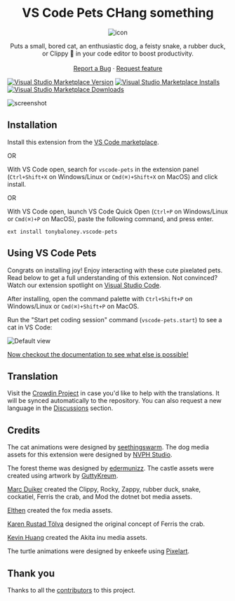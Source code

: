 <div align='center'>

# VS Code Pets CHang something

![icon](https://github.com/tonybaloney/vscode-pets/raw/master/icon.png)
</div>    

<p align="center">
    Puts a small, bored cat, an enthusiastic dog, a feisty snake, a rubber duck, or Clippy 📎 in your code editor to boost productivity.
    <br>
    <br>
    <a href="https://github.com/tonybaloney/vscode-pets/issues/new?assignees=&labels=feature&template=bug_report.md&title=">Report a Bug</a>
    ·
    <a href="https://github.com/tonybaloney/vscode-pets/issues/new?assignees=&labels=feature&template=feature_request.md&title=">Request feature</a>
</p>

[![Visual Studio Marketplace Version](https://img.shields.io/visual-studio-marketplace/v/tonybaloney.vscode-pets?color=blue&logo=visual-studio)](https://marketplace.visualstudio.com/items?itemName=tonybaloney.vscode-pets&WT.mc_id=python-17801-anthonyshaw)
[![Visual Studio Marketplace Installs](https://img.shields.io/visual-studio-marketplace/i/tonybaloney.vscode-pets?logo=visualstudio)](https://marketplace.visualstudio.com/items?itemName=tonybaloney.vscode-pets&WT.mc_id=python-17801-anthonyshaw)
[![Visual Studio Marketplace Downloads](https://img.shields.io/visual-studio-marketplace/d/tonybaloney.vscode-pets?logo=visualstudio)](https://marketplace.visualstudio.com/items?itemName=tonybaloney.vscode-pets&WT.mc_id=python-17801-anthonyshaw)

![screenshot](https://github.com/tonybaloney/vscode-pets/raw/master/docs/source/_static/screenshot.gif)

## Installation

Install this extension from the [VS Code marketplace](https://marketplace.visualstudio.com/items?itemName=tonybaloney.vscode-pets&WT.mc_id=python-17801-anthonyshaw).

OR

With VS Code open, search for `vscode-pets` in the extension panel (`Ctrl+Shift+X` on Windows/Linux or `Cmd(⌘)+Shift+X` on MacOS) and click install.

OR

With VS Code open, launch VS Code Quick Open (`Ctrl+P` on Windows/Linux or `Cmd(⌘)+P` on MacOS), paste the following command, and press enter.

`ext install tonybaloney.vscode-pets`

## Using VS Code Pets

Congrats on installing joy! Enjoy interacting with these cute pixelated pets. Read below to get a full understanding of this extension. Not convinced? Watch our extension spotlight on [Visual Studio Code](https://www.youtube.com/watch?v=aE6Ifj_KstI).

After installing, open the command palette with `Ctrl+Shift+P` on Windows/Linux or `Cmd(⌘)+Shift+P` on MacOS.  

Run the "Start pet coding session" command (`vscode-pets.start`) to see a cat in VS Code:

![Default view](https://github.com/tonybaloney/vscode-pets/raw/master/docs/source/_static/pet-in-default-explorer.png)

[Now checkout the documentation to see what else is possible!](https://tonybaloney.github.io/vscode-pets)

## Translation

Visit the [Crowdin Project](https://crowdin.com/project/vscode-pets) in case you'd like to help with the translations. It will be synced automatically to the repository. You can also request a new language in the [Discussions](https://crowdin.com/project/vscode-pets/discussions) section.

## Credits

The cat animations were designed by [seethingswarm](https://seethingswarm.itch.io/catset). The dog media assets for this extension were designed by [NVPH Studio](https://nvph-studio.itch.io/dog-animation-4-different-dogs). 

The forest theme was designed by [edermunizz](https://edermunizz.itch.io/free-pixel-art-forest). The castle assets were created using artwork by [GuttyKreum](https://guttykreum.itch.io/gothic-castle-game-assets).

[Marc Duiker](https://twitter.com/marcduiker) created the Clippy, Rocky, Zappy, rubber duck, snake, cockatiel, Ferris the crab, and Mod the dotnet bot media assets.

[Elthen](https://twitter.com/pixelthen) created the fox media assets.

[Karen Rustad Tölva](https://www.aldeka.net) designed the original concept of Ferris the crab.

[Kevin Huang](https://github.com/kevin2huang) created the Akita inu media assets.

The turtle animations were designed by enkeefe using [Pixelart](https://www.pixilart.com/draw).

## Thank you

Thanks to all the [contributors](https://github.com/tonybaloney/vscode-pets/graphs/contributors) to this project.
